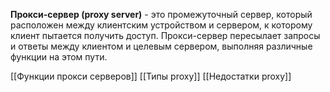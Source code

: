 **Прокси-сервер (proxy server)** - это промежуточный сервер, который расположен между клиентским устройством и сервером, к которому клиент пытается получить доступ. Прокси-сервер пересылает запросы и ответы между клиентом и целевым сервером, выполняя различные функции на этом пути.


[[Функции прокси серверов]]
[[Типы proxy]]
[[Недостатки proxy]]
